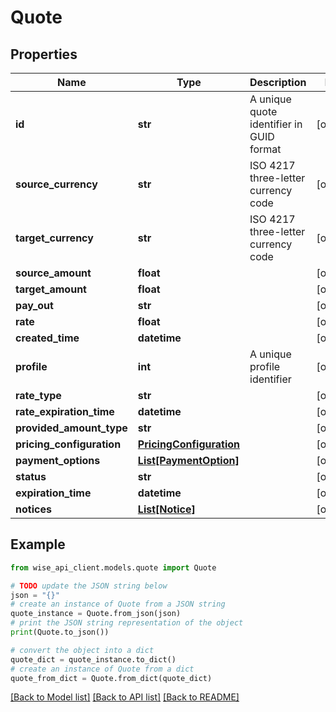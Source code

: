 # Quote


## Properties

Name | Type | Description | Notes
------------ | ------------- | ------------- | -------------
**id** | **str** | A unique quote identifier in GUID format | [optional] 
**source_currency** | **str** | ISO 4217 three-letter currency code | [optional] 
**target_currency** | **str** | ISO 4217 three-letter currency code | [optional] 
**source_amount** | **float** |  | [optional] 
**target_amount** | **float** |  | [optional] 
**pay_out** | **str** |  | [optional] 
**rate** | **float** |  | [optional] 
**created_time** | **datetime** |  | [optional] 
**profile** | **int** | A unique profile identifier | [optional] 
**rate_type** | **str** |  | [optional] 
**rate_expiration_time** | **datetime** |  | [optional] 
**provided_amount_type** | **str** |  | [optional] 
**pricing_configuration** | [**PricingConfiguration**](PricingConfiguration.md) |  | [optional] 
**payment_options** | [**List[PaymentOption]**](PaymentOption.md) |  | [optional] 
**status** | **str** |  | [optional] 
**expiration_time** | **datetime** |  | [optional] 
**notices** | [**List[Notice]**](Notice.md) |  | [optional] 

## Example

```python
from wise_api_client.models.quote import Quote

# TODO update the JSON string below
json = "{}"
# create an instance of Quote from a JSON string
quote_instance = Quote.from_json(json)
# print the JSON string representation of the object
print(Quote.to_json())

# convert the object into a dict
quote_dict = quote_instance.to_dict()
# create an instance of Quote from a dict
quote_from_dict = Quote.from_dict(quote_dict)
```
[[Back to Model list]](../README.md#documentation-for-models) [[Back to API list]](../README.md#documentation-for-api-endpoints) [[Back to README]](../README.md)


